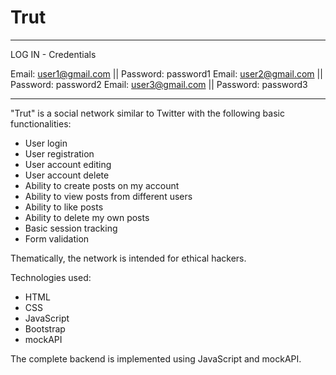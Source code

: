 # Trut

********************
LOG IN - Credentials

Email: user1@gmail.com || Password: password1
Email: user2@gmail.com || Password: password2
Email: user3@gmail.com || Password: password3
*********************

"Trut" is a social network similar to Twitter with the following basic functionalities:

- User login
- User registration
- User account editing
- User account delete
- Ability to create posts on my account
- Ability to view posts from different users
- Ability to like posts
- Ability to delete my own posts
- Basic session tracking
- Form validation

Thematically, the network is intended for ethical hackers.

Technologies used:

- HTML
- CSS
- JavaScript
- Bootstrap
- mockAPI

The complete backend is implemented using JavaScript and mockAPI.
